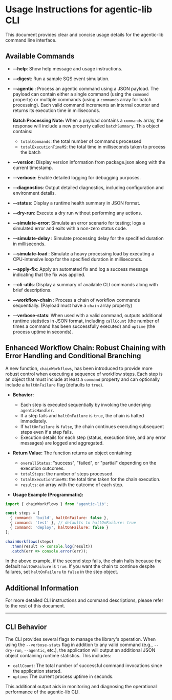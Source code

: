 # Usage Instructions for agentic-lib CLI

This document provides clear and concise usage details for the agentic-lib command line interface.

## Available Commands

- **--help**: Show help message and usage instructions.
- **--digest**: Run a sample SQS event simulation.
- **--agentic <jsonPayload>**: Process an agentic command using a JSON payload. The payload can contain either a single command (using the `command` property) or multiple commands (using a `commands` array for batch processing). Each valid command increments an internal counter and returns its execution time in milliseconds.

  **Batch Processing Note:** When a payload contains a `commands` array, the response will include a new property called `batchSummary`. This object contains:
  - `totalCommands`: the total number of commands processed
  - `totalExecutionTimeMS`: the total time in milliseconds taken to process the batch

- **--version**: Display version information from package.json along with the current timestamp.
- **--verbose**: Enable detailed logging for debugging purposes.
- **--diagnostics**: Output detailed diagnostics, including configuration and environment details.
- **--status**: Display a runtime health summary in JSON format.
- **--dry-run**: Execute a dry run without performing any actions.
- **--simulate-error**: Simulate an error scenario for testing; logs a simulated error and exits with a non-zero status code.
- **--simulate-delay <ms>**: Simulate processing delay for the specified duration in milliseconds.
- **--simulate-load <ms>**: Simulate a heavy processing load by executing a CPU-intensive loop for the specified duration in milliseconds.
- **--apply-fix**: Apply an automated fix and log a success message indicating that the fix was applied.
- **--cli-utils**: Display a summary of available CLI commands along with brief descriptions.
- **--workflow-chain <jsonPayload>**: Process a chain of workflow commands sequentially. (Payload must have a `chain` array property)
- **--verbose-stats**: When used with a valid command, outputs additional runtime statistics in JSON format, including `callCount` (the number of times a command has been successfully executed) and `uptime` (the process uptime in seconds).

## Enhanced Workflow Chain: Robust Chaining with Error Handling and Conditional Branching

A new function, `chainWorkflows`, has been introduced to provide more robust control when executing a sequence of workflow steps. Each step is an object that must include at least a `command` property and can optionally include a `haltOnFailure` flag (defaults to `true`).

- **Behavior:**
  - Each step is executed sequentially by invoking the underlying `agenticHandler`.
  - If a step fails and `haltOnFailure` is `true`, the chain is halted immediately.
  - If `haltOnFailure` is `false`, the chain continues executing subsequent steps even if a step fails.
  - Execution details for each step (status, execution time, and any error messages) are logged and aggregated.

- **Return Value:**
  The function returns an object containing:
  - `overallStatus`: "success", "failed", or "partial" depending on the execution outcomes.
  - `totalSteps`: the number of steps processed.
  - `totalExecutionTimeMS`: the total time taken for the chain execution.
  - `results`: an array with the outcome of each step.

- **Usage Example (Programmatic):**

```js
import { chainWorkflows } from 'agentic-lib';

const steps = [
  { command: 'build', haltOnFailure: false },
  { command: 'test' }, // defaults to haltOnFailure: true
  { command: 'deploy', haltOnFailure: false }
];

chainWorkflows(steps)
  .then(result => console.log(result))
  .catch(err => console.error(err));
```

In the above example, if the second step fails, the chain halts because the default `haltOnFailure` is `true`. If you want the chain to continue despite failures, set `haltOnFailure` to `false` in the step object.

## Additional Information

For more detailed CLI instructions and command descriptions, please refer to the rest of this document.

---

## CLI Behavior

The CLI provides several flags to manage the library's operation. When using the `--verbose-stats` flag in addition to any valid command (e.g., `--dry-run`, `--agentic`, etc.), the application will output an additional JSON object containing runtime statistics. This includes:

- `callCount`: The total number of successful command invocations since the application started.
- `uptime`: The current process uptime in seconds.

This additional output aids in monitoring and diagnosing the operational performance of the agentic-lib CLI.
